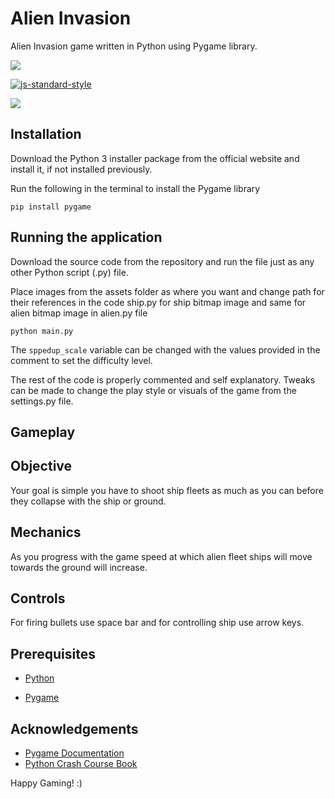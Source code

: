 
# Alien Invasion 

Alien Invasion game written in Python using Pygame library.

[![](https://img.shields.io/badge/contributions-welcome-brightgreen.svg)]()

[![js-standard-style](https://img.shields.io/badge/code%20style-standard-brightgreen.svg)](http://standardjs.com/)

[![](https://img.shields.io/badge/download-releases-brightgreen.svg)](https://github.com/zatch3301/SnakeGame)
## Installation

Download the Python 3 installer package from the official website and install it, if not installed previously.

Run the following in the terminal to install the Pygame library

```
pip install pygame
```
    

## Running the application

Download the source code from the repository and run the file just as any other Python script (.py) file.

Place images from the assets folder as where you want and change path for their references in the code 
ship.py for ship bitmap image and same for alien bitmap image in alien.py file
```
python main.py
```

The `sppedup_scale` variable can be changed with the values provided in the comment to set the difficulty level.

The rest of the code is properly commented and self explanatory. Tweaks can be made to change the play style or visuals of the game from the 
settings.py file.


## Gameplay
## Objective

Your goal is simple you have to shoot ship fleets as much as
you can before they collapse with the ship or ground.
## Mechanics

As you progress with the game speed at which alien fleet 
ships will move towards the ground will increase.
## Controls

For firing bullets use space bar and for controlling ship use arrow
keys.
## Prerequisites

- [Python](https://www.python.org/)
    
- [Pygame](https://www.pygame.org/wiki/GettingStarted)
## Acknowledgements

- [Pygame Documentation](https://www.pygame.org/docs/)
- [Python Crash Course Book](https://nostarch.com/pythoncrashcourse2e)

Happy Gaming! :)
